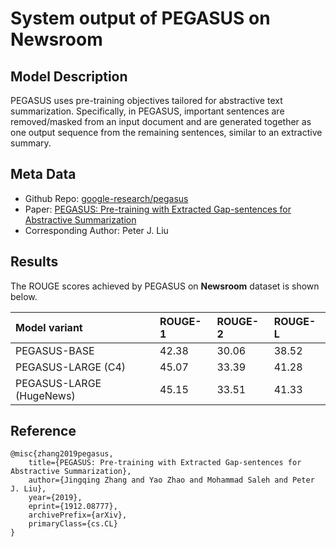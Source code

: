 # System output of PEGASUS on Newsroom


## Model Description
PEGASUS uses pre-training objectives tailored for abstractive text summarization. Specifically, in PEGASUS, important sentences are removed/masked from an input document and are generated together as one output sequence from the remaining sentences, similar to an extractive summary. 

## Meta Data
* Github Repo: [google-research/pegasus](https://github.com/google-research/pegasus)
* Paper: [PEGASUS: Pre-training with Extracted Gap-sentences for Abstractive Summarization](http://proceedings.mlr.press/v119/zhang20ae/zhang20ae.pdf)
* Corresponding Author: Peter J. Liu

## Results
The ROUGE scores achieved by PEGASUS on **Newsroom** dataset is shown below.

| Model variant | ROUGE-1|ROUGE-2| ROUGE-L|
|:--- |:--- |:--- |:--- |
|PEGASUS-BASE |42.38 | 30.06 | 38.52 |
|PEGASUS-LARGE (C4)| 45.07 | 33.39 | 41.28 |
|PEGASUS-LARGE (HugeNews) | 45.15 |33.51|41.33|

## Reference
```
@misc{zhang2019pegasus,
    title={PEGASUS: Pre-training with Extracted Gap-sentences for Abstractive Summarization},
    author={Jingqing Zhang and Yao Zhao and Mohammad Saleh and Peter J. Liu},
    year={2019},
    eprint={1912.08777},
    archivePrefix={arXiv},
    primaryClass={cs.CL}
}
```




